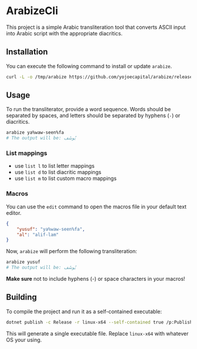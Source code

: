 # ArabizeCli

This project is a simple Arabic transliteration tool that converts ASCII input into Arabic script with the appropriate diacritics. 

## Installation

You can execute the following command to install or update `arabize`.

```bash
curl -L -o /tmp/arabize https://github.com/yojoecapital/arabize/releases/latest/download/arabize-cli && chmod 755 /tmp/arabize && sudo mv /tmp/arabize /usr/local/bin/
```

## Usage

To run the transliterator, provide a word sequence. Words should be separated by spaces, and letters should be separated by hyphens (`-`) or diacritics.

```bash
arabize ya%waw-seen%fa
# The output will be: يُوسُف
```

### List mappings

- use `list l` to list letter mappings
- use `list d` to list diacritic mappings
- use `list m` to list custom macro mappings

### Macros

You can use the `edit` command to open the macros file in your default text editor.

```json
{
	"yusuf": "ya%waw-seen%fa",
	"al": "alif-lam"
}
```

Now, `arabize` will perform the following transliteration:

```bash
arabize yusuf
# The output will be: يُوسُف
```

**Make sure** not to include hyphens (-) or space characters in your macros!

## Building

To compile the project and run it as a self-contained executable:

```bash
dotnet publish -c Release -r linux-x64 --self-contained true /p:PublishSingleFile=true
```

This will generate a single executable file. Replace `linux-x64` with whatever OS your using.